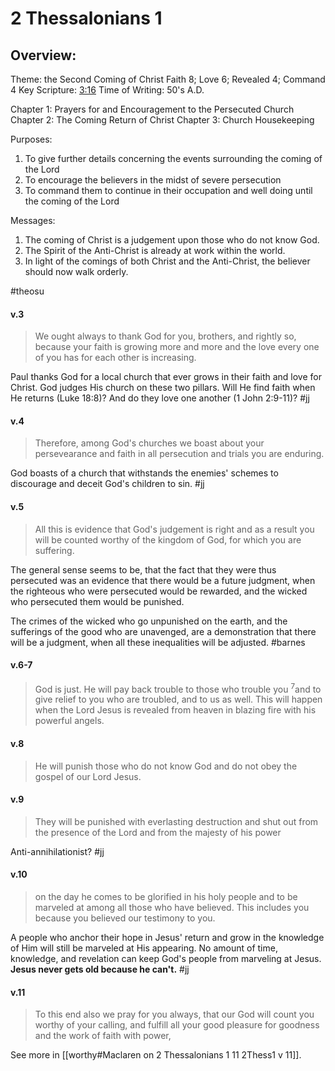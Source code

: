 # 2 Thessalonians 1

## Overview:
Theme: the Second Coming of Christ
Faith 8; Love 6; Revealed 4; Command 4
Key Scripture: [3:16](2Thess3#v.16)
Time of Writing: 50's A.D.

Chapter 1: Prayers for and Encouragement to the Persecuted Church
Chapter 2: The Coming Return of Christ
Chapter 3: Church Housekeeping

Purposes:
1. To give further details concerning the events surrounding the coming of the Lord
2. To encourage the believers in the midst of severe persecution
3. To command them to continue in their occupation and well doing until the coming of the Lord

Messages:
1. The coming of Christ is a judgement upon those who do not know God.
2. The Spirit of the Anti-Christ is already at work within the world.
3. In light of the comings of both Christ and the Anti-Christ, the believer should now walk orderly.

#theosu 

#### v.3
>We ought always to thank God for you, brothers, and rightly so, because your faith is growing more and more and the love every one of you has for each other is increasing.

Paul thanks God for a local church that ever grows in their faith and love for Christ. God judges His church on these two pillars. Will He find faith when He returns (Luke 18:8)? And do they love one another (1 John 2:9-11)?
#jj 

#### v.4
>Therefore, among God's churches we boast about your persevearance and faith in all persecution and trials you are enduring.

God boasts of a church that withstands the enemies' schemes to discourage and deceit God's children to sin.
#jj 

#### v.5
>All this is evidence that God's judgement is right and as a result you will be counted worthy of the kingdom of God, for which you are suffering.

The general sense seems to be, that the fact that they were thus persecuted was an evidence that there would be a future judgment, when the righteous who were persecuted would be rewarded, and the wicked who persecuted them would be punished.

The crimes of the wicked who go unpunished on the earth, and the sufferings of the good who are unavenged, are a demonstration that there will be a judgment, when all these inequalities will be adjusted.
#barnes 

#### v.6-7
>God is just. He will pay back trouble to those who trouble you <sup>7</sup>and to give relief to you who are troubled, and to us as well. This will happen when the Lord Jesus is revealed from heaven in blazing fire with his powerful angels.

#### v.8
>He will punish those who do not know God and do not obey the gospel of our Lord Jesus.

#### v.9
>They will be punished with everlasting destruction and shut out from the presence of the Lord and from the majesty of his power

Anti-annihilationist?
#jj 

#### v.10
>on the day he comes to be glorified in his holy people and to be marveled at among all those who have believed. This includes you because you believed our testimony to you.

A people who anchor their hope in Jesus' return and grow in the knowledge of Him will still be marveled at His appearing. No amount of time, knowledge, and revelation can keep God's people from marveling at Jesus. **Jesus never gets old because he can't.**
#jj 

#### v.11
>To this end also we pray for you always, that our God will count you worthy of your calling, and fulfill all your good pleasure for goodness and the work of faith with power,

See more in [[worthy#Maclaren on 2 Thessalonians 1 11 2Thess1 v 11]].

